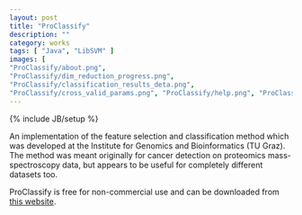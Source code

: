 ```yaml
---
layout: post
title: "ProClassify"
description: ""
category: works
tags: [ "Java", "LibSVM" ]
images: [ 
"ProClassify/about.png", 
"ProClassify/dim_reduction_progress.png", 
"ProClassify/classification_results_deta.png",
"ProClassify/cross_valid_params.png", "ProClassify/help.png", "ProClassify/model_training_params.png", "ProClassify/plot_input_data__zoomed.png", "ProClassify/plot_input_data.png", "ProClassify/plot_processed_data.png", "ProClassify/table_view.png", "ProClassify/trained_model_wth_grid.png", "ProClassify/xv_results_detailed.png", "ProClassify/xv_results.png" ]
---
```

{% include JB/setup %}

An implementation of the feature selection and classification method which was developed at the Institute for Genomics and Bioinformatics (TU Graz). The method was meant originally for cancer detection on proteomics mass-spectroscopy data, but appears to be useful for completely different datasets too. 

ProClassify is free for non-commercial use and can be downloaded from [this website](http://genome.tugraz.at/proclassify/proclassify_description.shtml). 

